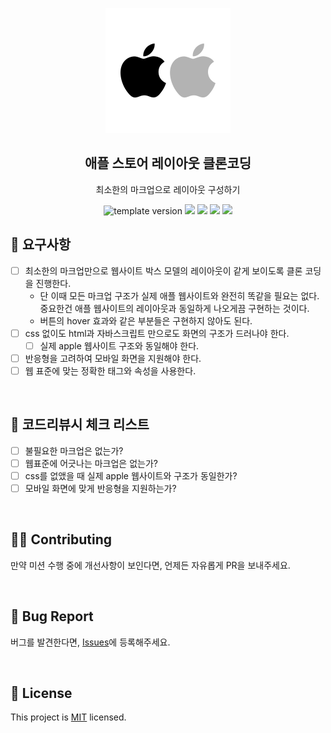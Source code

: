 <p align="middle" >
  <img width="200px;" src="./src/assets/apple-clone.png"/>
</p>
<h2 align="middle">애플 스토어 레이아웃 클론코딩</h2>
<p align="middle">최소한의 마크업으로 레이아웃 구성하기</p>
<p align="middle">
  <img src="https://img.shields.io/badge/version-1.0.0-blue?style=flat-square" alt="template version"/>
  <img src="https://img.shields.io/badge/language-html-red.svg?style=flat-square"/>
  <img src="https://img.shields.io/badge/language-css-blue.svg?style=flat-square"/>
  <img src="https://img.shields.io/badge/language-js-yellow.svg?style=flat-square"/>
  <img src="https://img.shields.io/badge/license-MIT-brightgreen.svg?style=flat-square"/>
</p>

## 🎯 요구사항
- [ ] 최소한의 마크업만으로 웹사이트 박스 모델의 레이아웃이 같게 보이도록 클론 코딩을 진행한다.
    -  단 이때 모든 마크업 구조가 실제 애플 웹사이트와 완전히 똑같을 필요는 없다. 중요한건 애플 웹사이트의 레이아웃과 동일하게 나오게끔 구현하는 것이다.
    -  버튼의 hover 효과와 같은 부분들은 구현하지 않아도 된다.
- [ ] css 없이도 html과 자바스크립트 만으로도 화면의 구조가 드러나야 한다.
  - [ ] 실제 apple 웹사이트 구조와 동일해야 한다.
- [ ] 반응형을 고려하여 모바일 화면을 지원해야 한다.
- [ ] 웹 표준에 맞는 정확한 태그와 속성을 사용한다.

<br/>

## 📝 코드리뷰시 체크 리스트
- [ ] 불필요한 마크업은 없는가?
- [ ] 웹표준에 어긋나는 마크업은 없는가?
- [ ] css를 없앴을 때 실제 apple 웹사이트와 구조가 동일한가?
- [ ] 모바일 화면에 맞게 반응형을 지원하는가?

<br/>

## 👏🏼 Contributing

만약 미션 수행 중에 개선사항이 보인다면, 언제든 자유롭게 PR을 보내주세요.

<br/>

## 🐞 Bug Report

버그를 발견한다면, [Issues](https://github.com/woowacourse/html-apple-store/issues)에 등록해주세요.

<br/>

## 📝 License

This project is [MIT](https://github.com/woowacourse/html-apple-store/blob/main/LICENSE) licensed.
